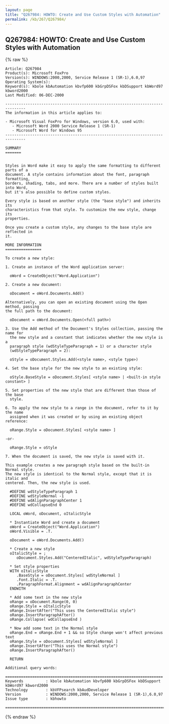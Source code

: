 ```yaml
---
layout: page
title: "Q267984: HOWTO: Create and Use Custom Styles with Automation"
permalink: /kb/267/Q267984/
---
```


## Q267984: HOWTO: Create and Use Custom Styles with Automation

{% raw %}

	Article: Q267984
	Product(s): Microsoft FoxPro
	Version(s): WINDOWS:2000,2000, Service Release 1 (SR-1),6.0,97
	Operating System(s): 
	Keyword(s): kbole kbAutomation kbvfp600 kbGrpDSFox kbDSupport kbWord97 kbword2000
	Last Modified: 06-DEC-2000
	
	-------------------------------------------------------------------------------
	The information in this article applies to:
	
	- Microsoft Visual FoxPro for Windows, version 6.0, used with:
	   - Microsoft Word 2000 Service Release 1 (SR-1) 
	   - Microsoft Word for Windows 95 
	-------------------------------------------------------------------------------
	
	SUMMARY
	=======
	
	
	Styles in Word make it easy to apply the same formatting to different parts of a
	document. A style contains information about the font, paragraph formatting,
	borders, shading, tabs, and more. There are a number of styles built into Word,
	but it's also possible to define custom styles.
	
	Every style is based on another style (the "base style") and inherits its
	characteristics from that style. To customize the new style, change its
	properties.
	
	Once you create a custom style, any changes to the base style are reflected in
	it.
	
	MORE INFORMATION
	================
	
	To create a new style:
	
	1. Create an instance of the Word application server:
	
	  oWord = CreateObject("Word.Application")
	
	2. Create a new document:
	
	  oDocument = oWord.Documents.Add()
	
	Alternatively, you can open an existing document using the Open method, passing
	the full path to the document:
	
	  oDocument = oWord.Documents.Open(<full path>)
	
	3. Use the Add method of the Document's Styles collection, passing the name for
	  the new style and a constant that indicates whether the new style is a
	  paragraph style (wdStyleTypeParagraph = 1) or a character style
	  (wdStyleTypeParagraph = 2):
	
	  oStyle = oDocument.Styles.Add(<style name>, <style type>)
	
	4. Set the base style for the new style to an existing style:
	
	  oStyle.BaseStyle = oDocument.Styles[ <style name> | <built-in style constant> ]
	
	5. Set properties of the new style that are different than those of the base
	  style.
	
	6. To apply the new style to a range in the document, refer to it by the name
	  assigned when it was created or by using an existing object reference:
	
	  oRange.Style = oDocument.Styles[ <style name> ]
	
	-or-
	
	  oRange.Style = oStyle
	
	7. When the document is saved, the new style is saved with it.
	
	This example creates a new paragraph style based on the built-in Normal style.
	The new style is identical to the Normal style, except that it is italic and
	centered. Then, the new style is used.
	
	  #DEFINE wdStyleTypeParagraph 1
	  #DEFINE wdStyleNormal -1
	  #DEFINE wdAlignParagraphCenter 1
	  #DEFINE wdCollapseEnd 0
	
	  LOCAL oWord, oDocument, oItalicStyle
	
	  * Instantiate Word and create a document
	  oWord = CreateObject("Word.Application")
	  oWord.Visible = .T.
	
	  oDocument = oWord.Documents.Add()
	
	  * Create a new style
	  oItalicStyle = ;
	     oDocument.Styles.Add("CenteredItalic", wdStyleTypeParagraph)
	
	  * Set style properties
	  WITH oItalicStyle
	     .BaseStyle = oDocument.Styles[ wdStyleNormal ]
	     .Font.Italic = .T.
	     .ParagraphFormat.Alignment = wdAlignParagraphCenter
	  ENDWITH
	
	  * Add some text in the new style
	  oRange = oDocument.Range(0, 0)
	  oRange.Style = oItalicStyle
	  oRange.InsertAfter("This uses the CenteredItalic style")
	  oRange.InsertParagraphAfter()
	  oRange.Collapse( wdCollapseEnd )
	
	  * Now add some text in the Normal style
	  oRange.End = oRange.End + 1 && so Style change won't affect previous text
	  oRange.Style = oDocument.Styles[ wdStyleNormal ]
	  oRange.InsertAfter("This uses the Normal style")
	  oRange.InsertParagraphAfter()
	
	  RETURN 
	
	Additional query words:
	
	======================================================================
	Keywords          : kbole kbAutomation kbvfp600 kbGrpDSFox kbDSupport kbWord97 kbword2000 
	Technology        : kbVFPsearch kbAudDeveloper
	Version           : WINDOWS:2000,2000, Service Release 1 (SR-1),6.0,97
	Issue type        : kbhowto
	
	=============================================================================
	

{% endraw %}
